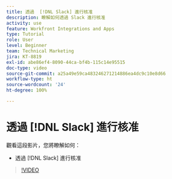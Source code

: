 ```yaml
---
title: 透過  [!DNL Slack] 進行核准
description: 瞭解如何透過 Slack 進行核准
activity: use
feature: Workfront Integrations and Apps
type: Tutorial
role: User
level: Beginner
team: Technical Marketing
jira: KT-8819
exl-id: abe86ef4-8090-44ca-bf4b-115c14e95515
doc-type: video
source-git-commit: a25a49e59ca483246271214886ea4dc9c10e8d66
workflow-type: ht
source-wordcount: '24'
ht-degree: 100%

---
```


# 透過 [!DNL Slack] 進行核准

觀看這段影片，您將瞭解如何：

* 透過 [!DNL Slack] 進行核准

>[!VIDEO](https://video.tv.adobe.com/v/335119/?quality=12&learn=on)
